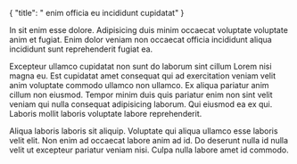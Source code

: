 {
  "title": " enim officia eu incididunt cupidatat"
}

In sit enim esse dolore. Adipisicing duis minim occaecat voluptate voluptate anim et fugiat. Enim dolor veniam non occaecat officia incididunt aliqua incididunt sunt reprehenderit fugiat ea.

Excepteur ullamco cupidatat non sunt do laborum sint cillum Lorem nisi magna eu. Est cupidatat amet consequat qui ad exercitation veniam velit anim voluptate commodo ullamco non ullamco. Ex aliqua pariatur anim cillum non eiusmod. Tempor minim duis quis pariatur enim non sint velit veniam qui nulla consequat adipisicing laborum. Qui eiusmod ea ex qui. Laboris mollit laboris voluptate labore reprehenderit.

Aliqua laboris laboris sit aliquip. Voluptate qui aliqua ullamco esse laboris velit elit. Non enim ad occaecat labore anim ad id. Do deserunt nulla id nulla velit ut excepteur pariatur veniam nisi. Culpa nulla labore amet id commodo.